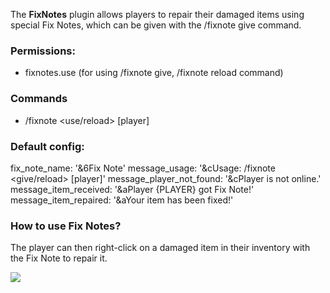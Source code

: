 The **FixNotes** plugin allows players to repair their damaged items using special Fix Notes, which can be given with the /fixnote give command.

### Permissions:
- fixnotes.use (for using /fixnote give, /fixnote reload command)
  
### Commands
- /fixnote <use/reload> [player]
  
### Default config:
fix_note_name: '&6Fix Note' 
message_usage: '&cUsage: /fixnote <give/reload> [player]' 
message_player_not_found: '&cPlayer is not online.' 
message_item_received: '&aPlayer {PLAYER} got Fix Note!' 
message_item_repaired: '&aYour item has been fixed!'

### How to use Fix Notes? 
The player can then right-click on a damaged item in their inventory with the Fix Note to repair it.

![](https://i.imgur.com/P9jTBE7.gif)
